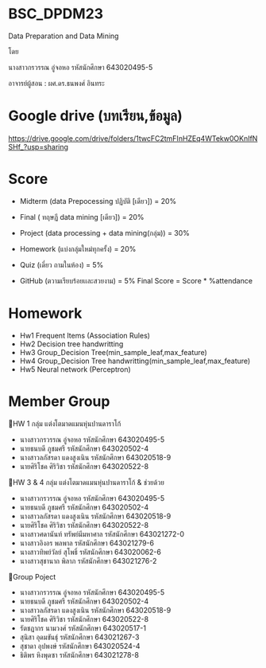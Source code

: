# BSC_DPDM23
Data Preparation and Data Mining

โดย

นางสาวกรวรรณ อู่จอหอ รหัสนักศึกษา 643020495-5

อาจารย์ผู้สอน : ผศ.ดร.ธนพงศ์ อินทระ

# Google drive (บทเรียน,ข้อมูล)

https://drive.google.com/drive/folders/1twcFC2tmFInHZEq4WTekw0OKnIfNSHf_?usp=sharing

# Score
- Midterm (data Prepocessing ปฏิบัติ [เดียว]) = 20%

- Final ( ทฤษฏี data mining [เดียว]) = 20%

- Project (data processing + data mining(กลุ่ม)) = 30%

- Homework (แบ่งกลุ่มใหม่ทุกครั้ง) = 20%

- Quiz (เดี่ยว ถามในห้อง) = 5%

- GitHub (ตวามเรียบร้อยเเละสวยงาม) = 5% Final Score = Score * %attendance

# Homework
- Hw1 Frequent Items (Association Rules)
- Hw2 Decision tree handwritting
- Hw3 Group_Decision Tree(min_sample_leaf,max_feature)
- Hw4 Group_Decision Tree handwritting(min_sample_leaf,max_feature)
- Hw5 Neural network (Perceptron)

# Member Group
📒HW 1 กลุ่ม แต่งโตมาดแมนหุ่นปานดาราโก้

* นางสาวกรวรรณ อู่จอหอ รหัสนักศึกษา 643020495-5
* นายธนบดี ภูชมศรี รหัสนักศึกษา 643020502-4
* นางสาวลภัสรดา แดงสูงเนิน รหัสนักศึกษา 643020518-9
* นายศิริโชค ศิริวิชา รหัสนักศึกษา 643020522-8

📒HW 3 & 4 กลุ่ม แต่งโตมาดแมนหุ่นปานดาราโก้ & ช่วยด้วย

* นางสาวกรวรรณ อู่จอหอ รหัสนักศึกษา 643020495-5
* นายธนบดี ภูชมศรี รหัสนักศึกษา 643020502-4
* นางสาวลภัสรดา แดงสูงเนิน รหัสนักศึกษา 643020518-9
* นายศิริโชค ศิริวิชา รหัสนักศึกษา 643020522-8
* นางสาวศดานันท์ ทรัพย์มีมหาศาล รหัสนักศึกษา 643021272-0
* นางสาวอิงอร พลพาล รหัสนักศึกษา 643021279-6
* นางสาวทิพย์วัลย์ สุโพธิ์ รหัสนักศึกษา 643020062-6
* นางสาวสุชานาถ พิลาภ รหัสนักศึกษา 643021276-2

📒Group Poject

* นางสาวกรวรรณ อู่จอหอ รหัสนักศึกษา 643020495-5
* นายธนบดี ภูชมศรี รหัสนักศึกษา 643020502-4
* นางสาวลภัสรดา แดงสูงเนิน รหัสนักศึกษา 643020518-9
* นายศิริโชค ศิริวิชา รหัสนักศึกษา 643020522-8
* รัตชฎากร นามวงศ์ รหัสนักศึกษา 643020517-1
* สุนิสา อุดมขันธ์ุ รหัสนักศึกษา 643021267-3
* สุชาดา อุปพงษ์ รหัสนักศึกษา 643020524-4
* ธิติพร หิงพุดซา รหัสนักศึกษา 643021278-8






